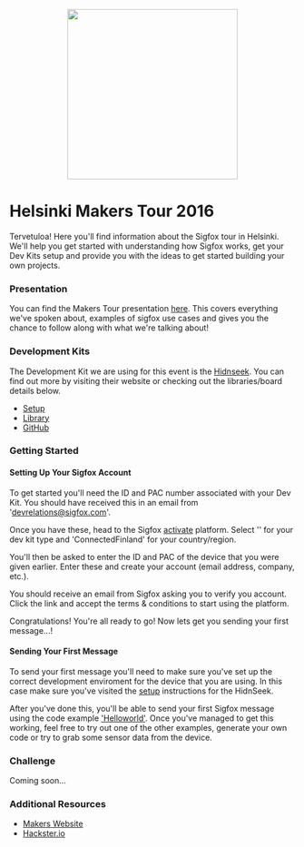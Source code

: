 <p align="center"><img src ="http://www.sigfox.com/themes/custom/sigfox/images/logo-2016.svg" width="300"></p>

# Helsinki Makers Tour 2016

Tervetuloa! Here you'll find information about the Sigfox tour in Helsinki. We'll help you get started with understanding how Sigfox works, get your Dev Kits setup and provide you with the ideas to get started building your own projects.

### Presentation

You can find the Makers Tour presentation [here](presentation/2016). This covers everything we've spoken about, examples of sigfox use cases and gives you the chance to follow along with what we're talking about!

### Development Kits

The Development Kit we are using for this event is the [Hidnseek](https://www.hidnseek.fr/). You can find out more by visiting their website or checking out the libraries/board details below.

* [Setup](devkits/hidnseek)
* [Library](devkits/hidnseek)
* [GitHub](https://github.com/hidnseek)

### Getting Started

#### Setting Up Your Sigfox Account

To get started you'll need the ID and PAC number associated with your Dev Kit. You should have received this in an email from 'devrelations@sigfox.com'.

Once you have these, head to the Sigfox [activate](backend.sigfox.com/activate) platform. Select '' for your dev kit type and 'ConnectedFinland' for your country/region.

You'll then be asked to enter the ID and PAC of the device that you were given earlier. Enter these and create your account (email address, company, etc.).

You should receive an email from Sigfox asking you to verify you account. Click the link and accept the terms & conditions to start using the platform.

Congratulations! You're all ready to go! Now lets get you sending your first message...!

#### Sending Your First Message

To send your first message you'll need to make sure you've set up the correct development enviroment for the device that you are using. In this case make sure you've visited the [setup](devkits/hidnseek) instructions for the HidnSeek.

After you've done this, you'll be able to send your first Sigfox message using the code example ['Helloworld'](devkits/hidnseek). Once you've managed to get this working, feel free to try out one of the other examples, generate your own code or try to grab some sensor data from the device.

### Challenge

Coming soon...

### Additional Resources

* [Makers Website](https://makers.sigfox.com)
* [Hackster.io](https://hackster.io/sigfox)
